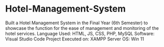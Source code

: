 # Hotel-Management-System
Built a Hotel Management System in the Final Year (6th Semester) to showcase the function for the ease of management and monitoring of the hotel services.
Language Used: HTML, JS, CSS, PHP, MySQL
Software: Visual Studio Code
Project Executed on: XAMPP Server
OS: Win 11

